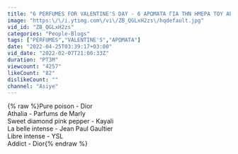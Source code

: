 ```yaml
---
title: "6 PERFUMES FOR VALENTINE'S DAY - 6 ΑΡΩΜΑΤΑ ΓΙΑ ΤΗΝ ΗΜΕΡΑ ΤΟΥ ΑΓΙΟΥ ΒΑΛΕΝΤΙΝΟΥ"
image: "https:\/\/i.ytimg.com\/vi\/ZB_QGLxH2zs\/hqdefault.jpg"
vid_id: "ZB_QGLxH2zs"
categories: "People-Blogs"
tags: ["PERFUMES","VALENTINE'S","ΑΡΩΜΑΤΑ"]
date: "2022-04-25T03:39:17+03:00"
vid_date: "2022-02-07T21:00:33Z"
duration: "PT3M"
viewcount: "4257"
likeCount: "82"
dislikeCount: ""
channel: "Asiye"
---
```

{% raw %}Pure poison - Dior<br />Athalia - Parfums de Marly<br />Sweet diamond pink pepper - Kayali<br />La belle intense - Jean Paul Gaultier<br />Libre intense - YSL<br />Addict - Dior{% endraw %}
